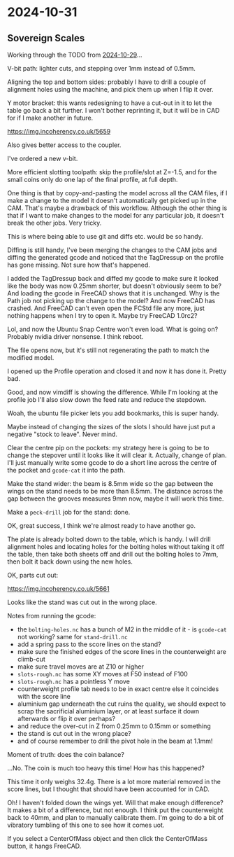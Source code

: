 # 2024-10-31

## Sovereign Scales

Working through the TODO from [2024-10-29](20241029.md)...

V-bit path: lighter cuts, and stepping over 1mm instead of 0.5mm.

Aligning the top and bottom sides: probably I have to drill a couple of alignment holes using the machine,
and pick them up when I flip it over.

Y motor bracket: this wants redesigning to have a cut-out in it to let the table go back a bit further. I won't
bother reprinting it, but it will be in CAD for if I make another in future.

https://img.incoherency.co.uk/5659

Also gives better access to the coupler.

I've ordered a new v-bit.

More efficient slotting toolpath: skip the profile/slot at Z=-1.5, and for the small coins only do one lap of the final profile, at full depth.

One thing is that by copy-and-pasting the model across all the CAM files, if I make a change to the model it doesn't automatically get picked up in the CAM. That's maybe a drawback of this workflow. Although the other thing is
that if I want to make changes to the model for any particular job, it doesn't break the other jobs. Very tricky.

This is where being able to use git and diffs etc. would be so handy.

Diffing is still handy, I've been merging the changes to the CAM jobs and diffing the generated gcode and
noticed that the TagDressup on the profile has gone missing. Not sure how that's happened.

I added the TagDressup back and diffed my gcode to make sure it looked like the body was now 0.25mm shorter,
but doesn't obviously seem to be? And loading the gcode in FreeCAD shows that it is unchanged. Why is the
Path job not picking up the change to the model? And now FreeCAD has crashed. And FreeCAD can't even
open the FCStd file any more, just nothing happens when I try to open it. Maybe try FreeCAD 1.0rc2?

Lol, and now the Ubuntu Snap Centre won't even load. What is going on? Probably nvidia driver nonsense.
I think reboot.

The file opens now, but it's still not regenerating the path to match the modified model.

I opened up the Profile operation and closed it and now it has done it. Pretty bad.

Good, and now vimdiff is showing the difference. While I'm looking at the profile job I'll also
slow down the feed rate and reduce the stepdown.

Woah, the ubuntu file picker lets you add bookmarks, this is super handy.

Maybe instead of changing the sizes of the slots I should have just put a negative "stock to leave".
Never mind.

Clear the centre pip on the pockets: my strategy here is going to be to change the stepover until it looks like it will clear it. Actually, change of plan. I'll just manually write some gcode to
do a short line across the centre of the pocket and `gcode-cat` it into the path.

Make the stand wider: the beam is 8.5mm wide so the gap between the wings on the stand needs
to be more than 8.5mm. The distance across the gap between the grooves measures 9mm now, maybe
it will work this time.

Make a `peck-drill` job for the stand: done.

OK, great success, I think we're almost ready to have another go.

The plate is already bolted down to the table, which is handy. I will drill alignment holes
and locating holes for the bolting holes without taking it off the table, then take both
sheets off and drill out the bolting holes to 7mm, then bolt it back down using the new holes.

OK, parts cut out:

https://img.incoherency.co.uk/5661

Looks like the stand was cut out in the wrong place.

Notes from running the gcode:

 * the `bolting-holes.nc` has a bunch of M2 in the middle of it - is `gcode-cat` not working? same for `stand-drill.nc`
 * add a spring pass to the score lines on the stand?
 * make sure the finished edges of the score lines in the counterweight are climb-cut
 * make sure travel moves are at Z10 or higher
 * `slots-rough.nc` has some XY moves at F50 instead of F100
 * `slots-rough.nc` has a pointless Y move
 * counterweight profile tab needs to be in exact centre else it coincides with the score line
 * aluminium gap underneath the cut ruins the quality, we should expect to scrap the sacrificial aluminium layer, or at least surface it down afterwards or flip it over perhaps?
 * and reduce the over-cut in Z from 0.25mm to 0.15mm or something
 * the stand is cut out in the wrong place?
 * and of course remember to drill the pivot hole in the beam at 1.1mm!

Moment of truth: does the coin balance?

...No. The coin is much too heavy this time! How has this happened?

This time it only weighs 32.4g. There is a lot more material removed in the score lines,
but I thought that should have been accounted for in CAD.

Oh! I haven't folded down the wings yet. Will that make enough difference? It makes a bit
of a difference, but not enough. I think put the counterweight back to 40mm, and
plan to manually calibrate them. I'm going to do a bit of vibratory tumbling of this one to
see how it comes uot.

If you select a CenterOfMass object and then click the CenterOfMass button, it hangs
FreeCAD.
